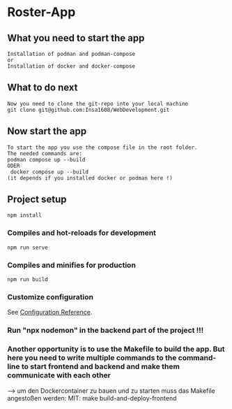 # Roster-App

## What you need to start the app
```
Installation of podman and podman-compose
or
Installation of docker and docker-compose
```
## What to do next
```
Now you need to clone the git-repo into your local machine
git clone git@github.com:Insa1608/WebDevelopment.git
```

## Now start the app
```
To start the app you use the compose file in the root folder.
The needed commands are:
podman compose up --build 
ODER
 docker compose up --build
(it depends if you installed docker or podman here !)
```





## Project setup
```
npm install
```

### Compiles and hot-reloads for development
```
npm run serve
```

### Compiles and minifies for production
```
npm run build
```

### Customize configuration
See [Configuration Reference](https://cli.vuejs.org/config/).

### Run "npx nodemon" in the backend part of the project !!!

### Another opportunity is to use the Makefile to build the app. But here you need to write multiple commands to the command-line to start frontend and backend and make them communicate with each other
--> um den Dockercontainer zu bauen und zu starten muss das Makefile angestoßen werden:
MIT:    make build-and-deploy-frontend

